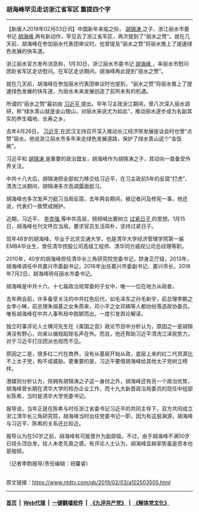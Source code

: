 ### 胡海峰罕见走访浙江省军区 重提四个字
------------------------

<div class="post_content">
 <p>
  【新唐人2019年02月03日讯】中国新年来临之际，
  <a href="https://www.ntdtv.com/gb/胡锦涛.htm">
   胡锦涛
  </a>
  之子、浙江丽水市委书记
  <a href="https://www.ntdtv.com/gb/胡海峰.htm">
   胡海峰
  </a>
  再有新动作，罕见去了浙江省军区，再次提到了“丽水之赞”。就在几天前，胡海峰在参加丽水代表团审议时，也曾提及“丽水之赞”将丽水推上了提速绿色发展的快车道。
 </p>
 <p>
  浙江丽水官方发布消息称，1月30日，浙江丽水市委书记
  <a href="https://www.ntdtv.com/gb/胡海峰.htm">
   胡海峰
  </a>
  ，率丽水市慰问团赴省军区走访慰问。在军区走访期间，胡海峰再此提到“丽水之赞”。
 </p>
 <p>
  就在几天前，胡海峰在参加丽水代表团审议时也提到，“丽水之赞”将丽水推上了提速绿色发展的快车道，为丽水未来发展创造了前所未有的机遇。
 </p>
 <p>
  所谓的“丽水之赞”最初由
  <a href="https://www.ntdtv.com/gb/习近平.htm">
   习近平
  </a>
  提出。早年习主政浙江期间，曾八次深入丽水调研，称“绿水青山就是金山银山，对丽水来说尤为如此”，推动丽水逐步成为名副其实的养生福地、长寿之乡。
 </p>
 <p>
  去年4月26日，
  <a href="https://www.ntdtv.com/gb/习近平.htm">
   习近平
  </a>
  在武汉主持召开深入推动长江经济带发展座谈会时也曾“点赞”丽水。他说浙江丽水市多年来走绿色发展道路，保护了绿水青山这个“金饭碗”。
 </p>
 <p>
  习近平和
  <a href="https://www.ntdtv.com/gb/胡锦涛.htm">
   胡锦涛
  </a>
  是重要的政治盟友，胡海峰作为胡锦涛之子，其动向一直备受外界关注。
 </p>
 <p>
  中共十八大后，胡锦涛把全部权力移交给习近平，在习主政前5年的反腐“打虎”、清洗江派期间，胡锦涛多次高调露面挺习。
 </p>
 <p>
  胡海峰也多次发声力挺习当局反腐，去年两会期间，被记者问及修宪一事，他还说，代表们一致赞成拥护。
 </p>
 <p>
  近期，习近平、
  <a href="https://www.ntdtv.com/gb/李克强.htm">
   李克强
  </a>
  等中共高层，频频喊出要树立
  <a href="https://www.ntdtv.com/gb/过紧日子.htm">
   过紧日子
  </a>
  的思想。1月15日，胡海峰也刊文呼应当局，要求官员生活简朴，坚持过紧日子。
 </p>
 <p>
  现年48岁的胡海峰，毕业于北京交通大学，也是清华大学经济管理学院第一届EMBA毕业生，曾任清华控股公司高级工程师、清华同方威视公司总经理等职。
 </p>
 <p>
  2010年，40岁的胡海峰担任清华长三角研究院党委书记，跻身正厅级，2013年，胡海峰调任中共嘉兴市委副书记，2016年出任嘉兴市委副书记、嘉兴市长，2018年7月2日，胡海峰转任丽水市委书记。
 </p>
 <p>
  胡海峰是中共十六、十七届政治局常委的子女中，唯一一位在地方从政者。
 </p>
 <p>
  去年两会前，许多备受关注的中共红色后代，如毛泽东之孙毛新宇，前总理李鹏之女李小琳，前总理朱熔基之女朱燕来，邓小平之女邓楠等人都纷纷落选政协委员。唯有胡海峰在中共人事布局中脱颖而出。一度引发舆论解读。
 </p>
 <p>
  独立时事评论人士横河先生在《美国之音》政论节目中分析认为，原因之一是胡锦涛没有野心，向来以循规蹈矩名声在外。而且，他还帮助习近平清洗江泽民势力，对于习近平打压团派也视而不见。
 </p>
 <p>
  原因之二是，很多红二代在商界，没有从基层开始从政，底层上来的红二代资源比不上太子党，构不成威胁。更重要的是，习近平要借胡海峰给其他太子党树立榜样。
 </p>
 <p>
  港媒则分析认为，除拥有胡锦涛之子这一身份之外，胡海峰还有另一个政治优势，胡海峰曾长期在清华大学的校办企业工作，而十九大新晋政治局委员的现任中组部长陈希，当时是清华大学党委书记。
 </p>
 <p>
  报导说，当年正是在陈希与时任浙江省委书记习近平的共同主导下，双方共同成立浙江清华长三角研究院，胡海峰当时出任党委书记一职，因为有这层渊源，胡海峰与习近平、陈希的关系还比较近。
 </p>
 <p>
  报导认为在50岁之前，胡海峰有可能晋升为副部级。不过，由于胡海峰不满50岁已经头顶白发，给人未老先衰之感。有评论人士认为，胡海峰显赫家势虽是资本也是枷锁。
 </p>
 <p>
  （记者李韵报导/责任编辑：祝馨睿）
 </p>
 <p>
 </p>
 <div class="single_ad">
 </div>
</div>

<br/>原文链接：https://www.ntdtv.com/gb/2019/02/03/a102503505.html


------------------------
#### [首页](https://github.com/gfw-breaker/banned-news/blob/master/README.md) &nbsp;|&nbsp; [Web代理](https://github.com/labour-camp/helloworld) &nbsp;|&nbsp; [一键翻墙软件](https://github.com/gfw-breaker/nogfw/blob/master/README.md) &nbsp;|&nbsp; [《九评共产党》](https://github.com/gfw-breaker/9ping.md/blob/master/README.md#九评之一评共产党是什么) &nbsp;|&nbsp; [《解体党文化》](https://github.com/gfw-breaker/jtdwh.md/blob/master/README.md#绪论)

